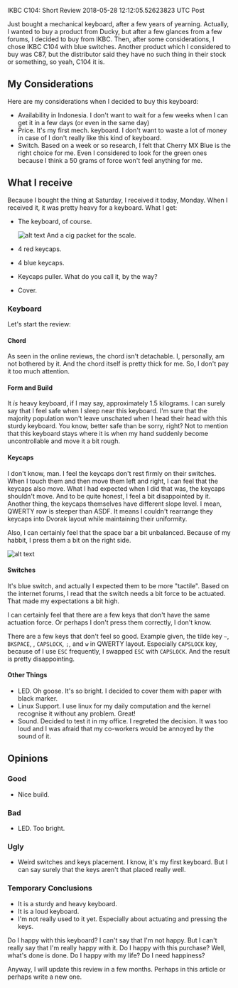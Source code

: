 IKBC C104: Short Review
2018-05-28 12:12:05.52623823 UTC
Post

Just bought a mechanical keyboard, after a few years of yearning.
Actually, I wanted to buy a product from Ducky, but after a few glances from
a few forums, I decided to buy from IKBC.
Then, after some considerations, I chose IKBC C104 with blue switches.
Another product which I considered to buy was C87, but the distributor said
they have no such thing in their stock or something, so yeah, C104 it is.


## My Considerations
Here are my considerations when I decided to buy this keyboard:

- Availability in Indonesia.
  I don't want to wait for a few weeks when I can get it in a few days (or even
  in the same day)
- Price.
  It's my first mech. keyboard.
  I don't want to waste a lot of money in case of I don't really like this
  kind of keyboard.
- Switch.
  Based on a week or so research, I felt that Cherry MX Blue is the right choice
  for me.
  Even I considered to look for the green ones because I think a 50 grams of force
  won't feel anything for me.

## What I receive
Because I bought the thing at Saturday, I received it today, Monday.
When I received it, it was pretty heavy for a keyboard.
What I get:

- The keyboard, of course.
  
  ![alt text](https://i.imgur.com/CyfR0zt.png "Full Body.")
  And a cig packet for the scale.
- 4 red keycaps.
- 4 blue keycaps.
- Keycaps puller.
  What do you call it, by the way?
- Cover.

### Keyboard
Let's start the review:

#### Chord
As seen in the online reviews, the chord isn't detachable.
I, personally, am not bothered by it.
And the chord itself is pretty thick for me.
So, I don't pay it too much attention.

#### Form and Build
It *is* heavy keyboard, if I may say, approximately 1.5 kilograms.
I can surely say that I feel safe when I sleep near this keyboard.
I'm sure that the majority population won't leave unschated when I head their head
with this sturdy keyboard.
You know, better safe than be sorry, right?
Not to mention that this keyboard stays where it is when my hand suddenly become
uncontrollable and move it a bit rough.

#### Keycaps
I don't know, man.
I feel the keycaps don't rest firmly on their switches.
When I touch them and then move them left and right, I can feel that the keycaps
also move.
What I had expected when I did that was, the keycaps shouldn't move.
And to be quite honest, I feel a bit disappointed by it.
Another thing, the keycaps themselves have different slope level.
I mean, QWERTY row is steeper than ASDF.
It means I couldn't rearrange they keycaps into Dvorak layout while maintaining
their uniformity.

Also, I can certainly feel that the space bar a bit unbalanced.
Because of my habbit, I press them a bit on the right side.

![alt text](https://i.imgur.com/yRG6uAh.png "Thickness.")


#### Switches
It's blue switch, and actually I expected them to be more "tactile".
Based on the internet forums, I read that the switch needs a bit force to be actuated.
That made my expectations a bit high.

I can certainly feel that there are a few keys that don't have the same
actuation force.
Or perhaps I don't press them correctly, I don't know.

There are a few keys that don't feel so good. Example given, the tilde key `~`,
`BKSPACE`, , `CAPSLOCK`, `;`, and `w` in QWERTY layout.
Especially `CAPSLOCK` key, because of I use `ESC` frequently, I swapped `ESC` with
`CAPSLOCK`.
And the result is pretty disappointing.

#### Other Things

- LED.
  Oh goose.
  It's so bright.
  I decided to cover them with paper with black marker.
- Linux Support.
  I use linux for my daily computation and the kernel recognise it without any problem.
  Great!
- Sound.
  Decided to test it in my office.
  I regreted the decision.
  It was too loud and I was afraid that my co-workers would be annoyed by the sound
  of it.

## Opinions

### Good

- Nice build.

### Bad

- LED.
  Too bright.
  
### Ugly

- Weird switches and keys placement.
  I know, it's my first keyboard.
  But I can say surely that the keys aren't that placed really well.

### Temporary Conclusions

- It is a sturdy and heavy keyboard.
- It is a loud keyboard.
- I'm not really used to it yet.
  Especially about actuating and pressing the keys.

Do I happy with this keyboard?
I can't say that I'm not happy.
But I can't really say that I'm really happy with it.
Do I happy with this purchase?
Well, what's done is done.
Do I happy with my life?
Do I need happiness?

Anyway, I will update this review in a few months.
Perhaps in this article or perhaps write a new one.

